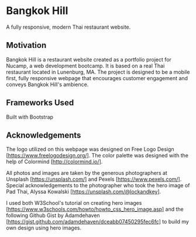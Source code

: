
# Bangkok Hill
A fully responsive, modern Thai restaurant website. 

## Motivation
Bangkok Hill is a restaurant website created as a portfolio project for Nucamp, a web development bootcamp.  It is based on a real Thai restaurant located in Lunenburg, MA.  The project is designed to be a mobile first, fully responsive webpage that encourages customer engagement and conveys Bangkok Hill's ambience.

## Frameworks Used

Built with Bootstrap

## Acknowledgements
The logo utilized on this webpage was designed on Free Logo Design [https://www.freelogodesign.org/]. The color palette was designed with the help of Colormind [http://colormind.io/]. 

All photos and images are taken by the generous photographers at Unsplash [https://unsplash.com/] and Pexels [https://www.pexels.com/]. Special acknowledgements to the photographer who took the hero image of Pad Thai, Alyssa Kowalski [https://unsplash.com/@lockandkey].

I used both W3School's tutorial on creating hero images [https://www.w3schools.com/howto/howto_css_hero_image.asp] and the following Github Gist by Adamdehaven [https://gist.github.com/adamdehaven/dceabb07450295fec6fc] to build my own design using hero images.